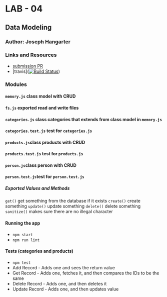 # LAB - 04

## Data Modeling

### Author: Joseph Hangarter

### Links and Resources
* [submission PR](https://github.com/401-advanced-javascriptnights-joseph/lab-04-data-modeling/pull/6)
* [travis]([![Build Status](https://travis-ci.com/401-advanced-javascriptnights-joseph/lab-04-data-modeling.svg?branch=master)](https://travis-ci.com/401-advanced-javascriptnights-joseph/lab-04-data-modeling))

### Modules
#### `memory.js` class model with CRUD
#### `fs.js` exported read and write files
#### `categories.js` class categories that extends from class model in `memory.js`
#### `categories.test.js` test for `categories.js`
#### `products.js`class products with CRUD
#### `products.test.js` test for `products.js`
#### `person.js`class person with CRUD
#### `person.test.js`test for `person.test.js`

##### Exported Values and Methods
`get()` get something from the database if it exists
`create()` create something
`update()` update something
`delete()` delete something
`sanitize()` makes sure there are no illegal character

#### Running the app
* `npm start`
* `npm run lint`
  
#### Tests (categories and products)
* `npm test`
* Add Record - Adds one and sees the return value
* Get Record - Adds one, fetches it, and then compares the IDs to be the same
* Delete Record - Adds one, and then deletes it
* Update Record - Adds one, and then updates value
